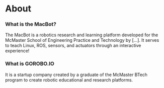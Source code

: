 # About

### What is the MacBot?

The MacBot is a robotics research and learning platform developed for the McMaster School of Engineering Practice and Technology by \[...]. It serves to teach Linux, ROS, sensors, and actuators through an interactive experience!

### What is GOROBO.IO

It is a startup company created by a graduate of the McMaster BTech program to create robotic educational and research platforms.

